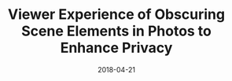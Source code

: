---
title: "Viewer Experience of Obscuring Scene Elements in Photos to Enhance Privacy"
collection: publications
permalink: /publication/2018-04-21-cartoon-chi-2018
venue: 'Proceedings of the 2018 CHI Conference on Human Factors in Computing Systems'
paperurl: 'https://dl.acm.org/citation.cfm?id=3173621'
date: 2018-04-21
paperurl: https://rakib062.github.io/files/cartoon-chi-2018.pdf
---